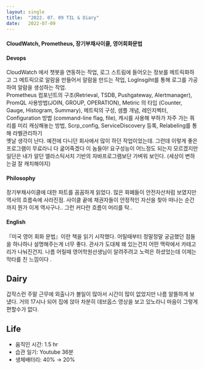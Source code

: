 ```yaml
---
layout:	single
title:	"2022. 07. 09 TIL & Diary"
date:	2022-07-09
---
```


  #### CloudWatch, Prometheus, 장기부채사이클, 영어회화문법

#### **Devops**

CloudWatch 에서 챗봇을 연동하는 작업, 로그 스트림에 들어오는 정보를 메트릭화하고 그 메트릭으로 알람을 만들어서 알람을 만드는 작업, LogInsgiht를 통해 로그를 가공하여 알람을 생성하는 작업.  
 Prometheus 컴포넌트의 구조(Retrieval, TSDB, Pushgateway, Alertmanager), PromQL 사용방법(JOIN, GROUP, OPERATION), Metiric 의 타입 (Counter, Gauge, Histogram, Summary), 메트릭의 구성, 샘플 개념, 레인지벡터, Configuration 방법 (command-line flag, file), 캐시를 사용해 부하가 자주 가는 쿼리를 미리 캐싱해놓는 방법, Scrp\_config, ServiceDiscovery 등록, Relabeling를 통해 라벨관리하기  
 옛날 생각이 난다. 예전에 다니던 회사에서 많이 하던 작업이었는데. 그런데 이렇게 좋은 프로그램이 무료라니 다 굶어죽겠다 이 놈들아! 요구성능이 어느정도 되는지 모르겠지만 일단은 내가 알던 엘라스틱서치 기반의 자바프로그램보단 가벼워 보인다. (세상이 변하는걸 잘 캐치해야지)

#### **Philosophy**

장기부채사이클에 대한 파트를 꼼꼼하게 읽었다. 많은 화폐들이 안전자산처럼 보였지만 역사의 흐름속에 사라진점. 사이클 끝에 채권자들이 안정적인 자산을 찾아 떠나는 순간까지 뭔가 이게 역사구나.. 그런 커다란 흐름이 머리를 탁..

#### English

『미국 영어 회화 문법』이란 책을 읽기 시작했다. 어릴때부터 정말정말 궁금했던 점들을 하나하나 설명해주는게 너무 좋다. 관사가 도대체 왜 있는건지 어떤 맥락에서 카테고리가 나눠진건지. 나름 어릴때 영어학원선생님이 알려주려고 노력은 하셨었는데 이제는 막타를 친 느낌이다 .

## Dairy

갑작스런 주말 근무에 외출나가 볼일이 많아서 시간이 많이 없었지만 나름 알뜰하게 보넀다. 거의 17시나 되어 집에 앉아 차분히 데브옵스 영상을 보고 있노라니 마음이 그렇게 편할수가 없다.

## Life

* 움직인 시간: 1.5 hr
* 습관 일기: Youtube 36분
* 생체배터리: 40% → 20%
  